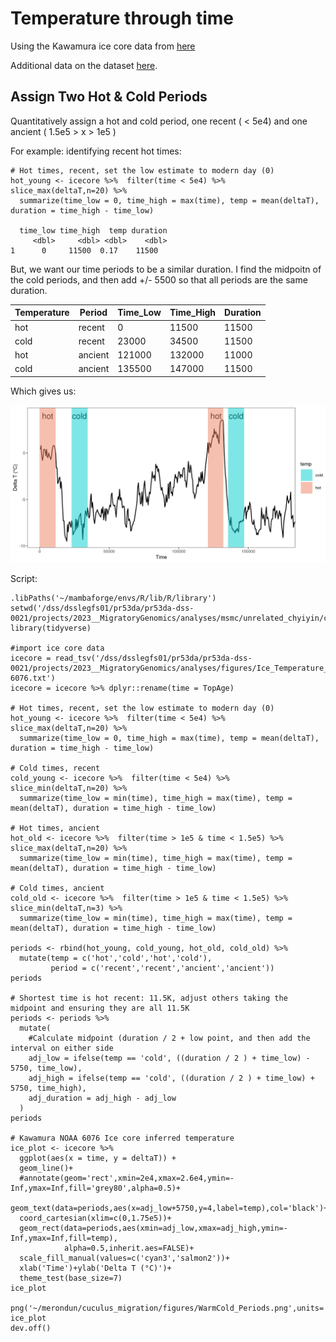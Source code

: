 # Temperature through time

Using the Kawamura ice core data from [here](https://www.ncei.noaa.gov/pub/data/paleo/icecore/antarctica/domefuji/df-tsite-340ka-dfo2006.txt) 

Additional data on the dataset [here](https://www.ncei.noaa.gov/access/metadata/landing-page/bin/iso?id=noaa-icecore-6076). 

## Assign Two Hot & Cold Periods

Quantitatively assign a hot and cold period, one recent ( < 5e4) and one ancient ( 1.5e5 > x > 1e5 ) 

For example: identifying recent hot times:

```
# Hot times, recent, set the low estimate to modern day (0) 
hot_young <- icecore %>%  filter(time < 5e4) %>% slice_max(deltaT,n=20) %>% 
  summarize(time_low = 0, time_high = max(time), temp = mean(deltaT), duration = time_high - time_low)

  time_low time_high  temp duration
     <dbl>     <dbl> <dbl>    <dbl>
1      0     11500  0.17    11500
```

But, we want our time periods to be a similar duration. I find the midpoitn of the cold periods, and then add +/- 5500 so that all periods are the same duration.


| Temperature | Period  | Time_Low | Time_High | Duration |
| ----------- | ------- | -------- | --------- | -------- |
| hot         | recent  | 0        | 11500     | 11500    |
| cold        | recent  | 23000    | 34500     | 11500    |
| hot         | ancient | 121000   | 132000    | 11000    |
| cold        | ancient | 135500   | 147000    | 11500    |



Which gives us:

![Periods](/figures/WarmCold_Periods.png)


Script:

```
.libPaths('~/mambaforge/envs/R/lib/R/library')
setwd('/dss/dsslegfs01/pr53da/pr53da-dss-0021/projects/2023__MigratoryGenomics/analyses/msmc/unrelated_chyiyin/crosscoal/output')
library(tidyverse)

#import ice core data 
icecore = read_tsv('/dss/dsslegfs01/pr53da/pr53da-dss-0021/projects/2023__MigratoryGenomics/analyses/figures/Ice_Temperature_Reconstructions_Kawamura_NOAA-6076.txt')
icecore = icecore %>% dplyr::rename(time = TopAge)

# Hot times, recent, set the low estimate to modern day (0) 
hot_young <- icecore %>%  filter(time < 5e4) %>% slice_max(deltaT,n=20) %>% 
  summarize(time_low = 0, time_high = max(time), temp = mean(deltaT), duration = time_high - time_low)

# Cold times, recent
cold_young <- icecore %>%  filter(time < 5e4) %>% slice_min(deltaT,n=20) %>% 
  summarize(time_low = min(time), time_high = max(time), temp = mean(deltaT), duration = time_high - time_low)

# Hot times, ancient
hot_old <- icecore %>%  filter(time > 1e5 & time < 1.5e5) %>% slice_max(deltaT,n=20) %>% 
  summarize(time_low = min(time), time_high = max(time), temp = mean(deltaT), duration = time_high - time_low)

# Cold times, ancient
cold_old <- icecore %>%  filter(time > 1e5 & time < 1.5e5) %>% slice_min(deltaT,n=3) %>% 
  summarize(time_low = min(time), time_high = max(time), temp = mean(deltaT), duration = time_high - time_low)

periods <- rbind(hot_young, cold_young, hot_old, cold_old) %>% 
  mutate(temp = c('hot','cold','hot','cold'),
         period = c('recent','recent','ancient','ancient'))
periods

# Shortest time is hot recent: 11.5K, adjust others taking the midpoint and ensuring they are all 11.5K
periods <- periods %>% 
  mutate(
    #Calculate midpoint (duration / 2 + low point, and then add the interval on either side 
    adj_low = ifelse(temp == 'cold', ((duration / 2 ) + time_low) - 5750, time_low),
    adj_high = ifelse(temp == 'cold', ((duration / 2 ) + time_low) + 5750, time_high),
    adj_duration = adj_high - adj_low
  )
periods

# Kawamura NOAA 6076 Ice core inferred temperature
ice_plot <- icecore %>% 
  ggplot(aes(x = time, y = deltaT)) +
  geom_line()+
  #annotate(geom='rect',xmin=2e4,xmax=2.6e4,ymin=-Inf,ymax=Inf,fill='grey80',alpha=0.5)+
  geom_text(data=periods,aes(x=adj_low+5750,y=4,label=temp),col='black')+
  coord_cartesian(xlim=c(0,1.75e5))+
  geom_rect(data=periods,aes(xmin=adj_low,xmax=adj_high,ymin=-Inf,ymax=Inf,fill=temp),
            alpha=0.5,inherit.aes=FALSE)+
  scale_fill_manual(values=c('cyan3','salmon2'))+
  xlab('Time')+ylab('Delta T (°C)')+
  theme_test(base_size=7)
ice_plot

png('~/merondun/cuculus_migration/figures/WarmCold_Periods.png',units='in',res=300,height=3,width=6)
ice_plot
dev.off()
```
